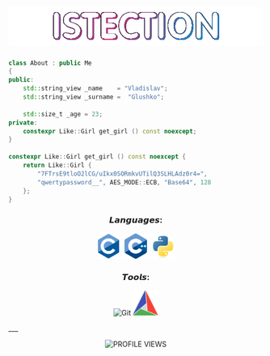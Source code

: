[comment]: # (https://textgenerator.ru/ - Bold Italic)
<h1 align="center"><img src="gif/nickname.gif" alt="ISTECTION"></h1>
    
```cpp
class About : public Me
{
public:
    std::string_view _name    = "Vladislav";
    std::string_view _surname =  "Glushko";

    std::size_t _age = 23;
private:
    constexpr Like::Girl get_girl () const noexcept;
}

constexpr Like::Girl get_girl () const noexcept {
    return Like::Girl {
        "7FTrsE9tloO2lCG/uIkx0SORmkvUTilQ3SLHLAdz0r4=",
        "qwertypassword__", AES_MODE::ECB, "Base64", 128
    };
}
```

<h3 align="center"> 𝙇𝙖𝙣𝙜𝙪𝙖𝙜𝙚𝙨: </h3>
    <p align="center">
        <img src="https://raw.githubusercontent.com/devicons/devicon/master/icons/c/c-original.svg" alt="C" width="50" height="50"/>
        <img src="https://raw.githubusercontent.com/devicons/devicon/master/icons/cplusplus/cplusplus-original.svg" alt="C++" width="50" height="50"/>
        <img src="https://raw.githubusercontent.com/devicons/devicon/master/icons/python/python-original.svg" alt="Python" width="50" height="50">
    </p>
    
<h3 align="center"> 𝙏𝙤𝙤𝙡𝙨: </h3>
    <p align="center">
        <img src="https://www.vectorlogo.zone/logos/git-scm/git-scm-icon.svg" alt="Git" width="50" height="50">
        <img src="svg/cmake.svg" alt="CMake" width="50" height="50">
    </p>
___
<p align="center"><img src="https://komarev.com/ghpvc/?username=ISTECTION&label=PROFILE+VIEWS" alt="PROFILE VIEWS"></p>
